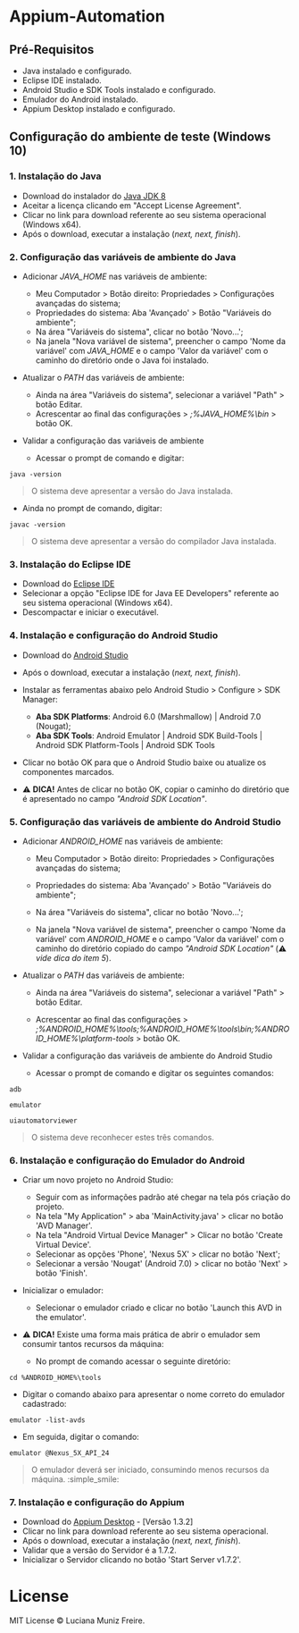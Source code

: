# Appium-Automation

## Pré-Requisitos

 * Java instalado e configurado.
 * Eclipse IDE instalado.
 * Android Studio e SDK Tools instalado e configurado.
 * Emulador do Android instalado.
 * Appium Desktop instalado e configurado.
 

## Configuração do ambiente de teste (Windows 10)

### 1. **Instalação do Java**

- Download do instalador do [Java JDK 8](http://www.oracle.com/technetwork/pt/java/javase/downloads)
- Aceitar a licença clicando em "Accept License Agreement".
- Clicar no link para download referente ao seu sistema operacional (Windows x64).
- Após o download, executar a instalação (*next, next, finish*).


### 2. **Configuração das variáveis de ambiente do Java**

- Adicionar *JAVA_HOME* nas variáveis de ambiente:

    * Meu Computador > Botão direito: Propriedades > Configurações avançadas do sistema;
    * Propriedades do sistema: Aba 'Avançado' > Botão "Variáveis do ambiente";
    * Na área "Variáveis do sistema", clicar no botão 'Novo...';
    * Na janela "Nova variável de sistema", preencher o campo 'Nome da variável' com *JAVA_HOME* e o campo 'Valor da variável' com o caminho do diretório onde o Java foi instalado.

- Atualizar o *PATH* das variáveis de ambiente:

    * Ainda na área "Variáveis do sistema", selecionar a variável "Path" > botão Editar.
    * Acrescentar ao final das configurações > *;%JAVA_HOME%\bin* > botão OK.

- Validar a configuração das variáveis de ambiente

    * Acessar o prompt de comando e digitar:

```
java -version
```

> O sistema deve apresentar a versão do Java instalada.

- Ainda no prompt de comando, digitar:

```
javac -version
```

> O sistema deve apresentar a versão do compilador Java instalada.


### 3. **Instalação do Eclipse IDE**

- Download do [Eclipse IDE](http://www.eclipse.org/downloads/eclipse-packages/)
- Selecionar a opção "Eclipse IDE for Java EE Developers" referente ao seu sistema operacional (Windows x64).
- Descompactar e iniciar o executável.


### 4. **Instalação e configuração do Android Studio**

- Download do [Android Studio](https://developer.android.com/studio/index.html?hl=pt-br)
- Após o download, executar a instalação (*next, next, finish*).
- Instalar as ferramentas abaixo pelo Android Studio > Configure > SDK Manager:
    * **Aba SDK Platforms**: Android 6.0 (Marshmallow) | Android 7.0 (Nougat);
    * **Aba SDK Tools**: Android Emulator | Android SDK Build-Tools | Android SDK Platform-Tools | Android SDK Tools
- Clicar no botão OK para que o Android Studio baixe ou atualize os componentes marcados.

- :warning: **DICA!** Antes de clicar no botão OK, copiar o caminho do diretório que é apresentado no campo *"Android SDK Location"*.


### 5. **Configuração das variáveis de ambiente do Android Studio**

- Adicionar *ANDROID_HOME* nas variáveis de ambiente:

    * Meu Computador > Botão direito: Propriedades > Configurações avançadas do sistema;

    * Propriedades do sistema: Aba 'Avançado' > Botão "Variáveis do ambiente";

    * Na área "Variáveis do sistema", clicar no botão 'Novo...';

    * Na janela "Nova variável de sistema", preencher o campo 'Nome da variável' com *ANDROID_HOME* e o campo 'Valor da variável' com o caminho do diretório copiado do campo *"Android SDK Location"* (:warning: *vide dica do item 5*).

- Atualizar o *PATH* das variáveis de ambiente:

    * Ainda na área "Variáveis do sistema", selecionar a variável "Path" > botão Editar.

    * Acrescentar ao final das configurações > *;%ANDROID_HOME%\tools;%ANDROID_HOME%\tools\bin;%ANDROID_HOME%\platform-tools* > botão OK.

- Validar a configuração das variáveis de ambiente do Android Studio

    * Acessar o prompt de comando e digitar os seguintes comandos:

```
adb
```

```
emulator
```

```
uiautomatorviewer
```

> O sistema deve reconhecer estes três comandos.


### 6. **Instalação e configuração do Emulador do Android**

- Criar um novo projeto no Android Studio:

    * Seguir com as informações padrão até chegar na tela pós criação do projeto.
    * Na tela "My Application" > aba 'MainActivity.java' > clicar no botão 'AVD Manager'.
    * Na tela "Android Virtual Device Manager" > Clicar no botão 'Create Virtual Device'.
    * Selecionar as opções 'Phone', 'Nexus 5X' > clicar no botão 'Next';
    * Selecionar a versão 'Nougat' (Android 7.0) > clicar no botão 'Next' > botão 'Finish'.
    
- Inicializar o emulador:

    * Selecionar o emulador criado e clicar no botão 'Launch this AVD in the emulator'.

- :warning: **DICA!** Existe uma forma mais prática de abrir o emulador sem consumir tantos recursos da máquina:

    * No prompt de comando acessar o seguinte diretório:

```
cd %ANDROID_HOME%\tools
```

- Digitar o comando abaixo para apresentar o nome correto do emulador cadastrado:

```
emulator -list-avds
```

- Em seguida, digitar o comando:

```
emulator @Nexus_5X_API_24
```

> O emulador deverá ser iniciado, consumindo menos recursos da máquina. :simple_smile:


### 7. **Instalação e configuração do Appium**

- Download do [Appium Desktop](https://github.com/appium/appium-desktop/releases) - [Versão 1.3.2]
- Clicar no link para download referente ao seu sistema operacional.
- Após o download, executar a instalação (*next, next, finish*).
- Validar que a versão do Servidor é a 1.7.2.
- Inicializar o Servidor clicando no botão 'Start Server v1.7.2'.


# License

MIT License © Luciana Muniz Freire.